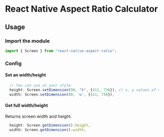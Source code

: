# React Native Aspect Ratio Calculator

## Usage

### Import the module

```js
import { Screen } from "react-native-aspect-ratio";
```

### Config

#### Set an width/height
```jsx
  // You can use in your style.
  height: Screen.setDimension(90, "h", {411, 736}), // x, y values of designed component. x: 411, y: 736
  width: Screen.setDimension(80, 'w', {411, 736}),
```

#### Get full width/height

Returns screen width and height.

```jsx
  height: Screen.getDimension().height,
  width: Screen.getDimension().width,
```